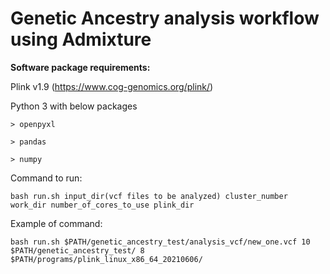 # Genetic Ancestry analysis workflow using Admixture

**Software package requirements:**

Plink v1.9 (https://www.cog-genomics.org/plink/)

Python 3 with below packages

	> openpyxl
	
	> pandas
	
	> numpy
	
Command to run:

~~~shell
bash run.sh input_dir(vcf files to be analyzed) cluster_number work_dir number_of_cores_to_use plink_dir
~~~

Example of command:

~~~shell
bash run.sh $PATH/genetic_ancestry_test/analysis_vcf/new_one.vcf 10 $PATH/genetic_ancestry_test/ 8 $PATH/programs/plink_linux_x86_64_20210606/
~~~
